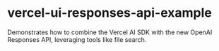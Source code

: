 # vercel-ui-responses-api-example
Demonstrates how to combine the Vercel AI SDK with the new OpenAI Responses API, leveraging tools like file search.
